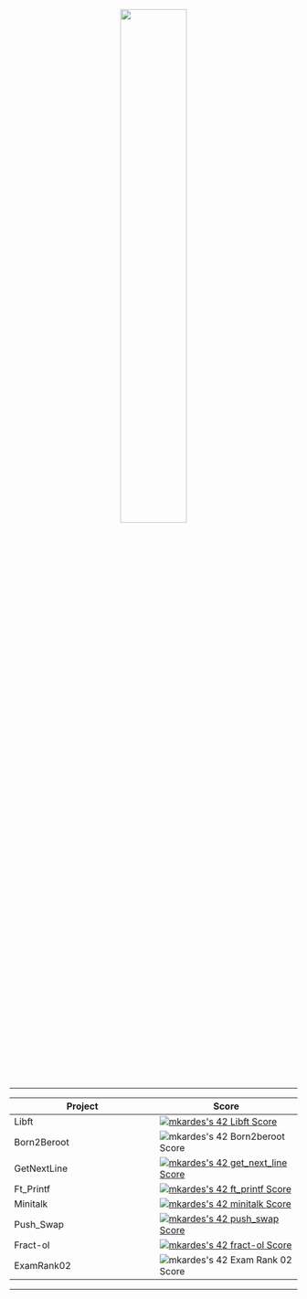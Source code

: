 <p align="center">
  <a href="https://profile.intra.42.fr/users/mkardes"><img width="48%" src="https://badge42.vercel.app/api/v2/cl5qqcku1006908ku9hr15q50/stats?cursusId=21&coalitionId=231"/></a>
<table  align="center">

<tr style="display:flex; justify-content:space-around;"><td style="padding:0;">

|Project|Score| 
-------|-------------------
| Libft <img width=250>| [![mkardes's 42 Libft Score](https://badge42.vercel.app/api/v2/cl5qqcku1006908ku9hr15q50/project/2473075)](https://github.com/Mkardes/42_Libft)|
| Born2Beroot| ![mkardes's 42 Born2beroot Score](https://badge42.vercel.app/api/v2/cl5qqcku1006908ku9hr15q50/project/2500614)|
| GetNextLine| [![mkardes's 42 get_next_line Score](https://badge42.vercel.app/api/v2/cl5qqcku1006908ku9hr15q50/project/2500612)](https://github.com/Mkardes/42_Get_Next_Line)|
| Ft_Printf| [![mkardes's 42 ft_printf Score](https://badge42.vercel.app/api/v2/cl5c70zd0005508mjjrh9t27e/project/2508634)](https://github.com/Mkardes/42_Ft_Printf)|
| Minitalk| [![mkardes's 42 minitalk Score](https://badge42.vercel.app/api/v2/cl5qqcku1006908ku9hr15q50/project/2553285)](https://github.com/Mkardes/42_Minitalk)|
| Push_Swap| [![mkardes's 42 push_swap Score](https://badge42.vercel.app/api/v2/cl5qqcku1006908ku9hr15q50/project/2518045)](https://github.com/Mkardes/42_Push_Swap)|
| Fract-ol| [![mkardes's 42 fract-ol Score](https://badge42.vercel.app/api/v2/cl5c70zd0005508mjjrh9t27e/project/2640467)](https://github.com/Mkardes/MKardes)|
| ExamRank02| ![mkardes's 42 Exam Rank 02 Score](https://badge42.vercel.app/api/v2/cl5qqcku1006908ku9hr15q50/project/2518329)|
</td></tr></table>
</p>
